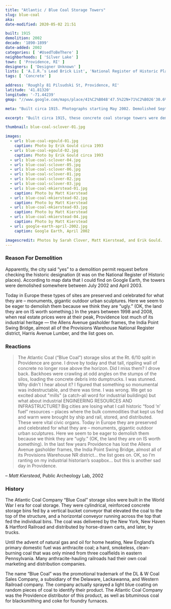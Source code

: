 ```yaml
---
title: "Atlantic / Blue Coal Storage Towers"
slug: blue-coal
aka:
date-modified: 2020-05-02 21:51

built: 1915
demolition: 2002
decade: '1890-1899'
date-added: 2002
categories: [ '#UsedToBeThere' ]
neighborhoods: [ 'Silver Lake' ]
town: [ 'Providence, RI' ]
designers: [ 'Designer Unknown' ]
lists: [ 'A.I.R.’s Lead Brick List', 'National Register of Historic Places']
tags: [ 'Concrete' ]

address: 'Roughly 81 Pilsudski St, Providence, RI'
latitude: '41.81320'
longitude: '-71.44239'
gmap: "//www.google.com/maps/place/41%C2%B048'47.5%22N+71%C2%B026'30.6%22W/@41.813195,-71.4423875,153m/data=!3m2!1e3!4b1!4m9!1m2!2m1!1sFormer+Blue+Coal+Towers!3m5!1s0x0:0x0!7e2!8m2!3d41.8131939!4d-71.4418391"

meta: "Built circa 1915. Photographs starting May 2002. Demolished Sept 2002. Formerly located at Junction of Rt 10 and Rt 6, Providence."

excerpt: "Built circa 1915, these concrete coal storage towers were demolished in late 2002 by oversight — a permit was granted despite their protection by inclusion in the National Register of Historic Places. "

thumbnail: blue-coal-sclover-01.jpg

images:
  - url: blue-coal-egould-01.jpg
    caption: Photo by Erik Gould circa 1993
  - url: blue-coal-egould-02.jpg
    caption: Photo by Erik Gould circa 1993
  - url: blue-coal-sclover-04.jpg
  - url: blue-coal-sclover-05.jpg
  - url: blue-coal-sclover-06.jpg
  - url: blue-coal-sclover-01.jpg
  - url: blue-coal-sclover-02.jpg
  - url: blue-coal-sclover-03.jpg
  - url: blue-coal-mkierstead-01.jpg
    caption: Photo by Matt Kierstead
  - url: blue-coal-mkierstead-02.jpg
    caption: Photo by Matt Kierstead
  - url: blue-coal-mkierstead-03.jpg
    caption: Photo by Matt Kierstead
  - url: blue-coal-mkierstead-04.jpg
    caption: Photo by Matt Kierstead
  - url: google-earth-april-2002.jpg
    caption: Google Earth, April 2002

imagescredit: Photos by Sarah Clover, Matt Kierstead, and Erik Gould. 
---
```


### Reason For Demolition

Apparently, the city said “yes” to a demolition permit request before checking the historic designation (it was on the National Register of Historic places). According to map data that I could find on Google Earth, the towers were demolished somewhere between July 2002 and April 2003. 

Today in Europe these types of sites are preserved and celebrated for what they are – monuments, gigantic outdoor urban sculptures. Here we seem to be eager to demolish them because we think they are “ugly.” (OK, the land they are on IS worth something.) In the years between 1998 and 2008, when real estate prices were at their peak, Providence lost much of its industrial heritage — the Allens Avenue gasholder frames, the India Point Swing Bridge, almost all of the Provisions Warehouse National Register district, Harris Avenue Lumber, and the list goes on.

### Reactions

> The Atlantic Coal (“Blue Coal”) storage silos at the Rt. 6/10 split in Providence are gone. I drove by today and that tall, rippling wall of concrete no longer rose above the horizon. Did I miss them? I drove back. Backhoes were crawling at odd angles on the stumps of the silos, loading the concrete debris into dumptrucks. I was stunned. Why didn't I hear about it? I figured that something so monumental was indestructable, and there was time. I was wrong. We get so excited about "mills" (a catch-all word for industrial buildings) but what about industrial ENGINEERING RESOURCES AND INFRASTRUCTURE? Big cities are losing what I call historic “food ‘n’ fuel” resources – places where the bulk commodities that kept us fed and warm were brought by ship and rail, stored, and distributed. These were vital civic organs. Today in Europe they are preserved and celebrated for what they are – monuments, gigantic outdoor urban sculptures. Here we seem to be eager to demolish them because we think they are “ugly.” (OK, the land they are on IS worth something). In the last few years Providence has lost the Allens Avenue gasholder frames, the India Point Swing Bridge, almost all of its Provisions Warehouse NR district… the list goes on. OK, so I’m ranting on my industrial historian’s soapbox… but this is another sad day in Providence.

– <cite>Matt Kierstead</cite>, Public Archeology Lab, 2002

### History

The Atlantic Coal Company “Blue Coal” storage silos were built in the World War I era for coal storage. They were cylindrical, reinforced concrete storage bins fed by a vertical bucket conveyor that elevated the coal to the top of the structure, and a horizontal conveyor running across the top that fed the individual bins. The coal was delivered by the New York, New Haven & Hartford Railroad and distributed by horse-drawn carts, and later, by trucks.

Until the advent of natural gas and oil for home heating, New England’s primary domestic fuel was anthracite coal; a hard, smokeless, clean-burning coal that was only mined from three coalfields in eastern Pennsylvania. Many anthracite-hauling railroads had their own coal marketing and distribution companies.

The name “Blue Coal” was the promotional trademark of the DL &amp; W Coal Sales Company, a subsidiary of the Delaware, Lackawanna, and Western Railroad company. The company actually sprayed a light blue coating on random pieces of coal to identify their product. The Atlantic Coal Company was the Providence distributor of this product, as well as bituminous coal for blacksmithing and coke for foundry furnaces.
